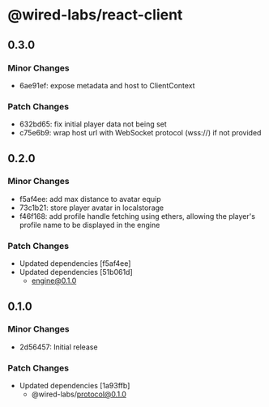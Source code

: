 # @wired-labs/react-client

## 0.3.0

### Minor Changes

- 6ae91ef: expose metadata and host to ClientContext

### Patch Changes

- 632bd65: fix initial player data not being set
- c75e6b9: wrap host url with WebSocket protocol (wss://) if not provided

## 0.2.0

### Minor Changes

- f5af4ee: add max distance to avatar equip
- 73c1b21: store player avatar in localstorage
- f46f168: add profile handle fetching using ethers, allowing the player's profile name to be displayed in the engine

### Patch Changes

- Updated dependencies [f5af4ee]
- Updated dependencies [51b061d]
  - engine@0.1.0

## 0.1.0

### Minor Changes

- 2d56457: Initial release

### Patch Changes

- Updated dependencies [1a93ffb]
  - @wired-labs/protocol@0.1.0
